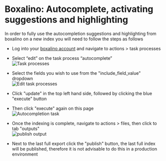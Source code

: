 Boxalino: Autocomplete, activating suggestions and highlighting
===============================================================

In order to fully use the autocompletion suggestions and highlighting from boxalino on a new index you will need to 
follow the steps as follows

* Log into your [boxalino account](http://di1.bx-cloud.com/frontend/dbmind/en/dbmind/login) and navigate to 
actions > task processes
   
* Select “edit” on the task process “autocomplete”  
    ![Task processes][1]


* Select the fields you wish to use from the "include_field_value" dropdown   
    ![Edit task processes][2]


* Click "update" in the top left hand side, followed by clicking the blue "execute" button        
      
* Then click "execute" again on this page    
    ![Autocompletion task][3]
    
    
* Once the indexing is complete, navigate to actions > files, then click to tab "outputs"   
    ![publish output][4]    
   
   
* Next to the last full export click the "publish" button, the last full index will be published, therefore it is not
advisable to do this in a production environment


[1]: https://ibrows.codebasehq.com/projects/ibrowsch/repositories/ibrowsboxalinobundle/raw/master/Resources/doc/img/autocomplete_boxalino_1.png
[2]: https://ibrows.codebasehq.com/projects/ibrowsch/repositories/ibrowsboxalinobundle/raw/master/Resources/doc/img/autocomplete_boxalino_2.png
[3]: https://ibrows.codebasehq.com/projects/ibrowsch/repositories/ibrowsboxalinobundle/raw/master/Resources/doc/img/autocomplete_boxalino_3.png
[4]: https://ibrows.codebasehq.com/projects/ibrowsch/repositories/ibrowsboxalinobundle/raw/master/Resources/doc/img/autocomplete_boxalino_4.png





